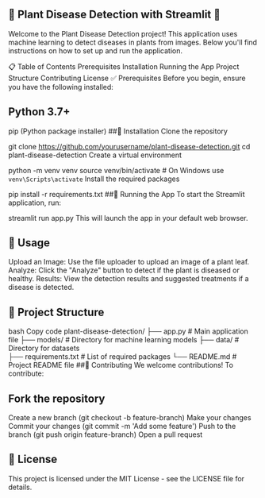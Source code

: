 ## 🌿 Plant Disease Detection with Streamlit 🌿
 Welcome to the Plant Disease Detection project! This application uses machine learning to detect diseases in plants from images. Below you'll find instructions on how to set up and run the application.

📋 Table of Contents
Prerequisites
Installation
Running the App
Project Structure
Contributing
License
✅ Prerequisites
Before you begin, ensure you have the following installed:

## Python 3.7+
pip (Python package installer)
##💾 Installation
Clone the repository


git clone https://github.com/yourusername/plant-disease-detection.git
cd plant-disease-detection
Create a virtual environment


python -m venv venv
source venv/bin/activate  # On Windows use `venv\Scripts\activate`
Install the required packages


pip install -r requirements.txt
##🚀 Running the App
To start the Streamlit application, run:


streamlit run app.py
This will launch the app in your default web browser.

## 🌟 Usage
Upload an Image: Use the file uploader to upload an image of a plant leaf.
Analyze: Click the "Analyze" button to detect if the plant is diseased or healthy.
Results: View the detection results and suggested treatments if a disease is detected.
## 📂 Project Structure
bash
Copy code
plant-disease-detection/
├── app.py                 # Main application file
├── models/                # Directory for machine learning models
├── data/                  # Directory for datasets               
├── requirements.txt       # List of required packages
└── README.md              # Project README file
##🤝 Contributing
We welcome contributions! To contribute:

## Fork the repository
Create a new branch (git checkout -b feature-branch)
Make your changes
Commit your changes (git commit -m 'Add some feature')
Push to the branch (git push origin feature-branch)
Open a pull request
## 📜 License
This project is licensed under the MIT License - see the LICENSE file for details.
